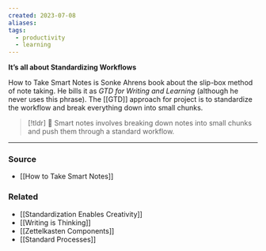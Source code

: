 ```yaml
---
created: 2023-07-08
aliases: 
tags:
  - productivity
  - learning
---
```

**It’s all about Standardizing Workflows**

How to Take Smart Notes is Sonke Ahrens book about the slip-box method of note taking. He bills it as *GTD for Writing and Learning* (although he never uses this phrase). The [[GTD]] approach for project is to standardize the workflow and break everything down into small chunks. 

> [!tldr] 🤌 Smart notes involves breaking down notes into small chunks and push them through a standard workflow.

****
### Source
- [[How to Take Smart Notes]]

### Related
- [[Standardization Enables Creativity]] 
- [[Writing is Thinking]] 
- [[Zettelkasten Components]] 
- [[Standard Processes]]